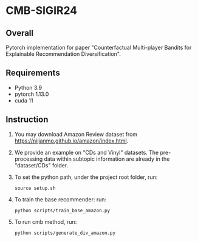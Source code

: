 # CMB-SIGIR24

## Overall
Pytorch implementation for paper "Counterfactual Multi-player Bandits for Explainable Recommendation Diversification".

## Requirements
- Python 3.9
- pytorch 1.13.0
- cuda 11

## Instruction
1. You may download Amazon Review dataset from https://nijianmo.github.io/amazon/index.html.

2. We provide an example on "CDs and Vinyl" datasets. The pre-processing data within subtopic information are already in the "dataset/CDs" folder.

4. To set the python path, under the project root folder, run:
    ```
    source setup.sh
    ```
5. To train the base recommender: run:
    ```
    python scripts/train_base_amazon.py
    ```
6. To run cmb method, run:
    ```
    python scripts/generate_div_amazon.py
    ```
